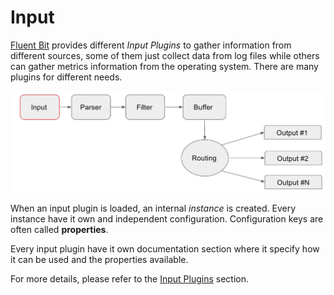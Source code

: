 # Input

[Fluent Bit](http://fluentbit.io) provides different _Input Plugins_ to gather information from different sources, some of them just collect data from log files while others can gather metrics information from the operating system. There are many plugins for different needs.

![](../imgs/flb_workflow_input.jpg)

When an input plugin is loaded, an internal _instance_ is created. Every instance have it own and independent configuration. Configuration keys are often called __properties__.

Every input plugin have it own documentation section where it specify how it can be used
and the properties available.

For more details, please refer to the [Input Plugins](../input/README.md) section.
